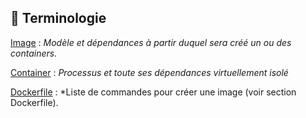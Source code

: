 
## 📖 **Terminologie**

<ins>Image</ins> : *Modèle et dépendances à partir duquel sera créé un ou des containers.*<br>

<ins>Container</ins> : *Processus et toute ses dépendances virtuellement isolé*<br>

<ins>Dockerfile</ins> : *Liste de commandes pour créer une image (voir section Dockerfile).
